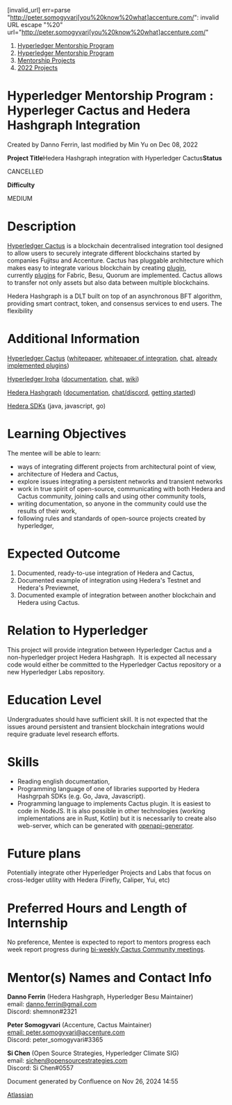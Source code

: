 [invalid_url] err=parse "http://peter.somogyvari[you%20know%20what]accenture.com/": invalid URL escape "%20" url="http://peter.somogyvari[you%20know%20what]accenture.com/" 
1. [Hyperledger Mentorship Program](index.html)
2. [Hyperledger Mentorship Program](Hyperledger-Mentorship-Program_21954571.html)
3. [Mentorship Projects](Mentorship-Projects_21954604.html)
4. [2022 Projects](2022-Projects_21954800.html)

# Hyperledger Mentorship Program : Hyperleger Cactus and Hedera Hashgraph Integration

Created by Danno Ferrin, last modified by Min Yu on Dec 08, 2022

**Project Title**Hedera Hashgraph integration with Hyperledger Cactus**Status**

CANCELLED

**Difficulty**

MEDIUM  

# Description

[Hyperledger Cactus](https://www.hyperledger.org/use/cactus) is a blockchain decentralised integration tool designed to allow users to securely integrate different blockchains started by companies Fujitsu and Accenture. Cactus has pluggable architecture which makes easy to integrate various blockchain by creating [plugin](https://github.com/hyperledger-labs/blockchain-integration-framework/files/4228021/hyperledger-blockchain-integration-framework-whitepaper.pdf), currently [plugins](https://github.com/hyperledger/cactus/blob/main/whitepaper/whitepaper.md#561-ledger-connector-plugins) for Fabric, Besu, Quorum are implemented. Cactus allows to transfer not only assets but also data between multiple blockchains.

Hedera Hashgraph is a DLT built on top of an asynchronous BFT algorithm, providing smart contract, token, and consensus services to end users. The flexibility 

# Additional Information

[Hyperledger Cactus](https://www.hyperledger.org/use/cactus) ([whitepaper](https://github.com/hyperledger/cactus/blob/main/whitepaper/whitepaper.md), [whitepaper of integration](https://github.com/hyperledger-labs/blockchain-integration-framework/files/4228021/hyperledger-blockchain-integration-framework-whitepaper.pdf), [chat](https://chat.hyperledger.org/channel/cactus), [already implemented plugins](https://github.com/hyperledger/cactus/tree/main/packages))

[Hyperledger Iroha](https://www.hyperledger.org/use/iroha) ([documentation](https://iroha.readthedocs.io/en/master/), [chat,](https://chat.hyperledger.org/channel/iroha) [wiki](https://lf-hyperledger.atlassian.net/wiki/display/iroha/Hyperledger+Iroha))

[Hedera Hashgraph](http://hedera.com/) ([documentation](https://docs.hedera.com/guides/), [chat/discord](http://hedera.com/discord), [getting started](https://docs.hedera.com/guides/getting-started/introduction))

[Hedera SDKs](https://docs.hedera.com/guides/docs/sdks) (java, javascript, go)

# Learning Objectives

The mentee will be able to learn:

- ways of integrating different projects from architectural point of view,
- architecture of Hedera and Cactus,
- explore issues integrating a persistent networks and transient networks
- work in true spirit of open-source, communicating with both Hedera and Cactus community, joining calls and using other community tools,
- writing documentation, so anyone in the community could use the results of their work,
- following rules and standards of open-source projects created by hyperledger,

# Expected Outcome

1. Documented, ready-to-use integration of Hedera and Cactus,
2. Documented example of integration using Hedera's Testnet and Hedera's Previewnet,
3. Documented example of integration between another blockchain and Hedera using Cactus.

# Relation to Hyperledger

This project will provide integration between Hyperledger Cactus and a non-hyperledger project Hedera Hashgraph.  It is expected all necessary code would either be committed to the Hyperledger Cactus repository or a new Hyperledger Labs repository.

# Education Level

Undergraduates should have sufficient skill. It is not expected that the issues around persistent and transient blockchain integrations would require graduate level research efforts.

# Skills

- Reading english documentation,
- Programming language of one of libraries supported by Hedera Hashgrpah SDKs (e.g. Go, Java, Javascript).
- Programming language to implements Cactus plugin. It is easiest to code in NodeJS. It is also possible in other technologies (working implementations are in Rust, Kotlin) but it is necessarily to create also web-server, which can be generated with [openapi-generator](https://openapi-generator.tech/).

# Future plans

Potentially integrate other Hyperledger Projects and Labs that focus on cross-ledger utility with Hedera (Firefly, Caliper, Yui, etc)

# Preferred Hours and Length of Internship

No preference, Mentee is expected to report to mentors progress each week report progress during [bi-weekly Cactus Community meetings](https://lists.hyperledger.org/g/cactus/calendar).

# Mentor(s) Names and Contact Info

**Danno Ferrin** (Hedera Hashgraph, Hyperledger Besu Maintainer)  
email: [danno.ferrin@gmail.com](mailto:danno.ferrin@gmail.com)  
Discord: shemnon#2321

**Peter Somogyvari** (Accenture, Cactus Maintainer)  
[email: peter.somogyvari@accenture.com](http://peter.somogyvari%5Byou%20know%20what%5Daccenture.com/)  
Discord: peter\_somogyvari#3365

**Si Chen** (Open Source Strategies, Hyperledger Climate SIG)  
email: sichen@opensourcestrategies.com  
Discord: Si Chen#0557

Document generated by Confluence on Nov 26, 2024 14:55

[Atlassian](http://www.atlassian.com/)
